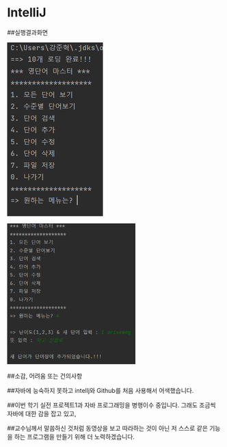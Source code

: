 # IntelliJ
##실행결과화면

![](home.PNG)

<img src ='https://github.com/21900017KangJunhyeok/JavaProject2/raw/master/screenshots/function4-1.PNG' width='300' >


##소감, 어려움 또는 건의사항

##자바에 능숙하지 못하고 intellj와 Github를 처음 사용해서 어색했습니다.

##이번 학기 실전 프로젝트1과 자바 프로그래밍을 병행이수 중입니다. 그래도 조금씩 자바에 대한 감을 잡고 있고,

##교수님께서 말씀하신 것처럼 동영상을 보고 따라하는 것이 아닌 저 스스로 같은 기능을 하는 프로그램을 만들기 위해 더 노력하겠습니다.

